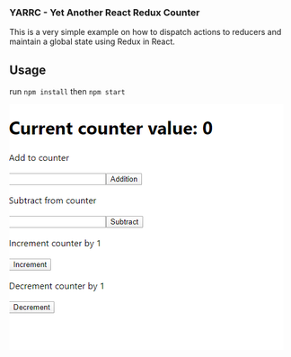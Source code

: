### YARRC - Yet Another React Redux Counter

This is a very simple example on how to dispatch actions to reducers and maintain a global state using Redux in React.

## Usage

run `npm install` then `npm start`

![Barebones Example Screenshot](https://raw.githubusercontent.com/dukuo/redux-counter/branch/redux_counter.png)